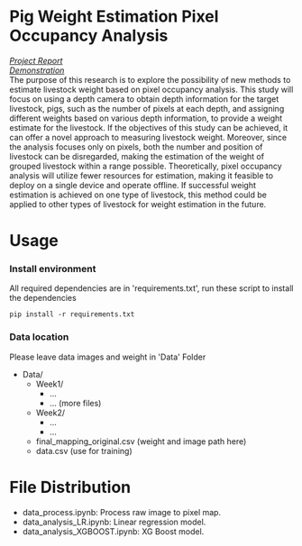 # Pig Weight Estimation Pixel Occupancy Analysis
 [*Project Report*](https://nikmomo.github.io/Pig-Weight-Estimation-Pixel-Occupancy-Analysis/)   
 [*Demonstration*](https://youtu.be/3qALWeOQg38)   
 The purpose of this research is to explore the possibility of new methods to estimate livestock weight based on pixel occupancy analysis. This study will focus on using a depth camera to obtain depth information for the target livestock, pigs, such as the number of pixels at each depth, and assigning different weights based on various depth information, to provide a weight estimate for the livestock. If the objectives of this study can be achieved, it can offer a novel approach to measuring livestock weight. Moreover, since the analysis focuses only on pixels, both the number and position of livestock can be disregarded, making the estimation of the weight of grouped livestock within a range possible. Theoretically, pixel occupancy analysis will utilize fewer resources for estimation, making it feasible to deploy on a single device and operate offline. If successful weight estimation is achieved on one type of livestock, this method could be applied to other types of livestock for weight estimation in the future. 

# Usage
### Install environment
All required dependencies are in 'requirements.txt', run these script to install the dependencies
```
pip install -r requirements.txt
```

### Data location
Please leave data images and weight in 'Data' Folder  

- Data/
  - Week1/
    - ...
    - ... (more files)
  - Week2/
    - ...
    - ...
  - final_mapping_original.csv (weight and image path here)
  - data.csv (use for training)

# File Distribution
- data_process.ipynb: Process raw image to pixel map.
- data_analysis_LR.ipynb: Linear regression model.
- data_analysis_XGBOOST.ipynb: XG Boost model.